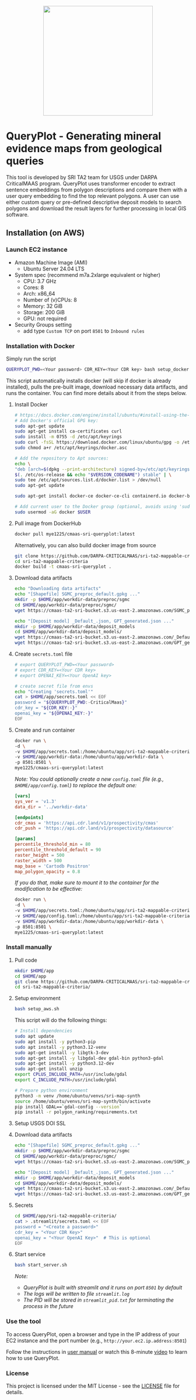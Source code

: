
<p align="center">
  <img width="300" src="images/logo.png">
</p>

# QueryPlot - Generating mineral evidence maps from geological queries
This tool is developed by SRI TA2 team for USGS under DARPA CriticalMAAS program. QueryPlot uses transformer encoder to extract sentence embeddings from polygon descriptions and compare them with a user query embedding to find the top relevant polygons. A user can use either custom query or pre-defined descriptive deposit models to search polygons and download the result layers for further processing in local GIS software.


## Installation (on AWS)
### Launch EC2 instance
-   Amazon Machine Image (AMI)
    -   Ubuntu Server 24.04 LTS
-   System spec (recommend m7a.2xlarge equivalent or higher)
    -   CPU: 3.7 GHz
    -   Cores: 8
    -   Arch: x86_64
    -   Number of (v)CPUs: 8
    -   Memory: 32 GiB
    -   Storage: 200 GiB
    -   GPU: not required
-   Security Groups setting
    -   add type `Custom TCP` on port `8501` to `Inbound rules`

### Installation with Docker
Simply run the script
```bash
QUERYPLOT_PWD=<Your password> CDR_KEY=<Your CDR key> bash setup_docker.sh
```
This script automatically installs docker (will skip if docker is already installed), pulls the pre-built image, download necessary data artifacts, and runs the container.
You can find more details about it from the steps below.

1.  Install Docker
    ```bash
    # https://docs.docker.com/engine/install/ubuntu/#install-using-the-repository
    # Add Docker's official GPG key:
    sudo apt-get update
    sudo apt-get install ca-certificates curl
    sudo install -m 0755 -d /etc/apt/keyrings
    sudo curl -fsSL https://download.docker.com/linux/ubuntu/gpg -o /etc/apt/keyrings/docker.asc
    sudo chmod a+r /etc/apt/keyrings/docker.asc

    # Add the repository to Apt sources:
    echo \
    "deb [arch=$(dpkg --print-architecture) signed-by=/etc/apt/keyrings/docker.asc] https://download.docker.com/linux/ubuntu \
    $(. /etc/os-release && echo "$VERSION_CODENAME") stable" | \
    sudo tee /etc/apt/sources.list.d/docker.list > /dev/null
    sudo apt-get update

    sudo apt-get install docker-ce docker-ce-cli containerd.io docker-buildx-plugin docker-compose-plugin

    # Add current user to the Docker group (optional, avoids using 'sudo' for Docker commands)
    sudo usermod -aG docker $USER
    ```

2.  Pull image from DockerHub
    ```bash
    docker pull mye1225/cmaas-sri-queryplot:latest
    ```

    Alternatively, you can also build docker image from source
    ```bash
    git clone https://github.com/DARPA-CRITICALMAAS/sri-ta2-mappable-criteria.git
    cd sri-ta2-mappable-criteria
    docker build -t cmaas-sri-queryplot .
    ```

3. Download data artifacts
    ```bash
    echo "Downloading data artifacts"
    echo "[Shapefile] SGMC_preproc_default.gpkg ..."
    mkdir -p $HOME/app/workdir-data/preproc/sgmc
    cd $HOME/app/workdir-data/preproc/sgmc/
    wget https://cmaas-ta2-sri-bucket.s3.us-east-2.amazonaws.com/SGMC_preproc_default.gpkg

    echo "[Deposit model] _Default_.json, GPT_generated.json ..."
    mkdir -p $HOME/app/workdir-data/deposit_models
    cd $HOME/app/workdir-data/deposit_models/
    wget https://cmaas-ta2-sri-bucket.s3.us-east-2.amazonaws.com/_Default_.json
    wget https://cmaas-ta2-sri-bucket.s3.us-east-2.amazonaws.com/GPT_generated.json
    ```

4. Create `secrets.toml` file
    ```bash
    # export QUERYPLOT_PWD=<Your password>
    # export CDR_KEY=<Your CDR key>
    # export OPENAI_KEY=<Your OpenAI key>  

    # create secret file from envs
    echo "Creating 'secrets.toml'"
    cat > $HOME/app/secrets.toml << EOF
    password = "${QUERYPLOT_PWD:-CriticalMaas}"
    cdr_key = "${CDR_KEY:-}"
    openai_key = "${OPENAI_KEY:-}"
    EOF
    ```

5. Create and run container
    ```bash
    docker run \
    -d \
    -v $HOME/app/secrets.toml:/home/ubuntu/app/sri-ta2-mappable-criteria/.streamlit/secrets.toml \
    -v $HOME/app/workdir-data:/home/ubuntu/app/workdir-data \
    -p 8501:8501 \
    mye1225/cmaas-sri-queryplot:latest
    ```
    *Note: You could optionally create a new `config.toml` file (e.g., `$HOME/app/config.toml`) to replace the default one:*
    ```toml
    [vars]
    sys_ver = 'v1.3'
    data_dir = '../workdir-data'

    [endpoints]
    cdr_cmas = 'https://api.cdr.land/v1/prospectivity/cmas'
    cdr_push = 'https://api.cdr.land/v1/prospectivity/datasource'

    [params]
    percentile_threshold_min = 80
    percentile_threshold_default = 90
    raster_height = 500
    raster_width = 500
    map_base = 'Cartodb Positron'
    map_polygon_opacity = 0.8
    ```
    *If you do that, make sure to mount it to the container for the modification to be effective:*
    ```bash
    docker run \
    -d \
    -v $HOME/app/secrets.toml:/home/ubuntu/app/sri-ta2-mappable-criteria/.streamlit/secrets.toml \
    -v $HOME/app/config.toml:/home/ubuntu/app/sri-ta2-mappable-criteria/config.toml
    -v $HOME/app/workdir-data:/home/ubuntu/app/workdir-data \
    -p 8501:8501 \
    mye1225/cmaas-sri-queryplot:latest
    ```

### Install manually
1.  Pull code
    ```bash
    mkdir $HOME/app
    cd $HOME/app
    git clone https://github.com/DARPA-CRITICALMAAS/sri-ta2-mappable-criteria.git
    cd sri-ta2-mappable-criteria/
    ```

2. Setup environment
    ```bash
    bash setup_aws.sh
    ```
    This script will do the following things:

    ```bash
    # Install dependencies
    sudo apt update
    sudo apt install -y python3-pip
    sudo apt install -y python3.12-venv
    sudo apt-get install -y libgtk-3-dev
    sudo apt-get install -y libgdal-dev gdal-bin python3-gdal
    sudo apt-get install -y python3.12-dev
    sudo apt-get install unzip
    export CPLUS_INCLUDE_PATH=/usr/include/gdal
    export C_INCLUDE_PATH=/usr/include/gdal

    # Prepare python environment
    python3 -m venv /home/ubuntu/venvs/sri-map-synth
    source /home/ubuntu/venvs/sri-map-synth/bin/activate
    pip install GDAL==`gdal-config --version`
    pip install -r polygon_ranking/requirements.txt
    ```

3.  Setup USGS DOI SSL

4.  Download data artifacts
    ```bash
    echo "[Shapefile] SGMC_preproc_default.gpkg ..."
    mkdir -p $HOME/app/workdir-data/preproc/sgmc
    cd $HOME/app/workdir-data/preproc/sgmc/
    wget https://cmaas-ta2-sri-bucket.s3.us-east-2.amazonaws.com/SGMC_preproc_default.gpkg

    echo "[Deposit model] _Default_.json, GPT_generated.json ..."
    mkdir -p $HOME/app/workdir-data/deposit_models
    cd $HOME/app/workdir-data/deposit_models/
    wget https://cmaas-ta2-sri-bucket.s3.us-east-2.amazonaws.com/_Default_.json
    wget https://cmaas-ta2-sri-bucket.s3.us-east-2.amazonaws.com/GPT_generated.json
    ```

5.  Secrets
    ```bash
    cd $HOME/app/sri-ta2-mappable-criteria/
    cat > .streamlit/secrets.toml << EOF
    password = "<Create a password>"
    cdr_key = "<Your CDR Key>"
    openai_key = "<Your OpenAI Key>"  # This is optional
    EOF
    ```

6.  Start service
    ```bash
    bash start_server.sh
    ```
    *Note:*
    -   *QueryPlot is built with streamlit and it runs on port `8501` by default*
    -   *The logs will be written to file `streamlit.log`*
    -   *The PID will be stored in `streamlit_pid.txt` for terminating the process in the future*
    
### Use the tool
To access QueryPlot, open a browser and type in the IP address of your EC2 instance and the port number (e.g., `http://your.ec2.ip.address:8501`)

Follow the instructions in [user manual](https://docs.google.com/document/d/1WTDQBVn73pqW3YsGDRtNmBFUjEyRdCFV) or watch this 8-minute [video](https://drive.google.com/file/d/1eSYXvgU6Voj8XXoXC2xKEyTE8t9aZun6) to learn how to use QueryPlot.

### License

This project is licensed under the MIT License - see the [LICENSE](./LICENSE) file for details.